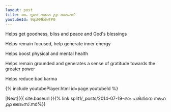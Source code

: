 ```yaml
---
layout: post
title: ഓം വൃഥാ നമഹ ൧൧ ടൈംസ്
youtubeId: 9qiMMkdwTP0
---
```

 
 
Helps get goodness, bliss and peace and God's blessings
 
Helps remain focused, help generate inner energy 
 
Helps boost physical and mental health 
 
Helps remain grounded and generates a sense of gratitude towards the greater power 
 
Helps reduce bad karma
 
 
 
 


{% include youtubePlayer.html id=page.youtubeId %}
 
[Next]({{ site.baseurl }}{% link  split1/_posts/2014-07-19-ഓം പരിഥിനെ നമഹ ൧൧ ടൈംസ്.md%})
 
